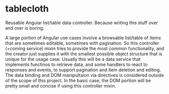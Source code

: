tablecloth
==========

Reusable Angular list/table data controller. Because writing this stuff over and over is boring.

A large portion of Angular use cases involve a browsable list/table of items that are sometimes editable, sometimes with pagination. So this controller (+coming service) mixin tries to provide the most common functionality, and the creator just supplies it with the smallest possible object structure that is unique for the usage case. Usually this will be a data service that implements functinos to retrieve data, and some handlers to react to responses and events, to support pagination and item deletion and editing. The data binding and DOM manipultaion via directives is considered outside of the scope of this project. In the basic case, the DOM portion will be pretty small and concise if using this controller mixin.
